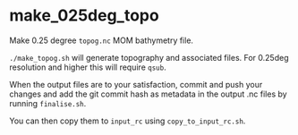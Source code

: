 # make_025deg_topo
Make 0.25 degree `topog.nc` MOM bathymetry file.

`./make_topog.sh` will generate topography and associated files. For 0.25deg resolution and higher this will require `qsub`.

When the output files are to your satisfaction, commit and push your changes and add the git commit hash as metadata in the output .nc files by running `finalise.sh`.

You can then copy them to `input_rc` using `copy_to_input_rc.sh`.
